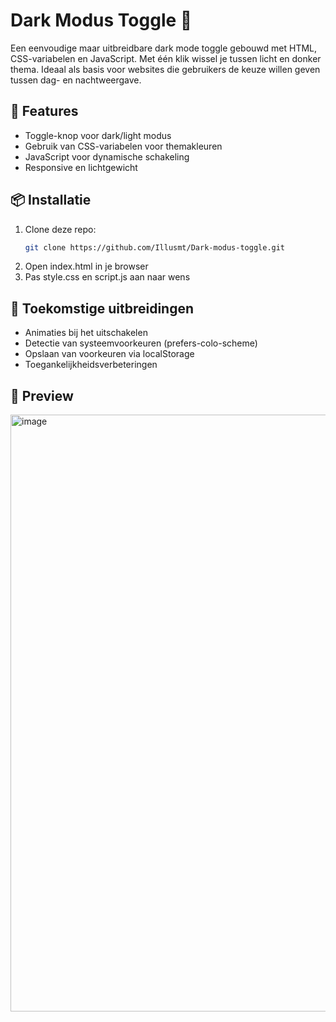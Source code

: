 # Dark Modus Toggle 🌙

Een eenvoudige maar uitbreidbare dark mode toggle gebouwd met HTML, CSS-variabelen en JavaScript. Met één klik wissel je tussen licht en donker thema. Ideaal als basis voor websites die gebruikers de keuze willen geven tussen dag- en nachtweergave.

## 🔧 Features
- Toggle-knop voor dark/light modus
- Gebruik van CSS-variabelen voor themakleuren
- JavaScript voor dynamische schakeling
- Responsive en lichtgewicht

## 📦 Installatie
1. Clone deze repo:
   ```bash
   git clone https://github.com/Illusmt/Dark-modus-toggle.git
2. Open index.html in je browser
3. Pas style.css en script.js aan naar wens

## 🚀 Toekomstige uitbreidingen
- Animaties bij het uitschakelen
- Detectie van systeemvoorkeuren (prefers-colo-scheme)
- Opslaan van voorkeuren via localStorage
- Toegankelijkheidsverbeteringen

## 📸 Preview

<img width="1270" height="955" alt="image" src="https://github.com/user-attachments/assets/6493dfd0-729a-4b5a-9d62-98779b982519" />


